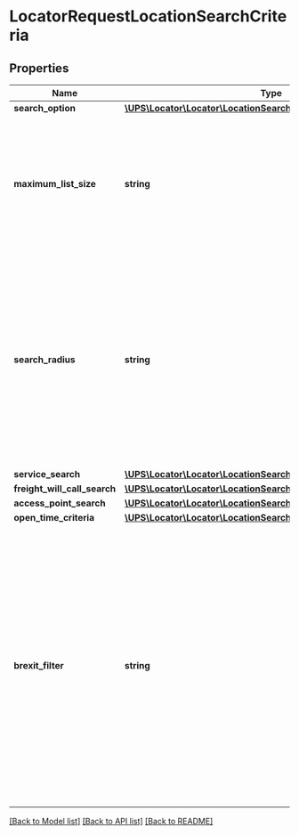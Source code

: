 # LocatorRequestLocationSearchCriteria

## Properties
Name | Type | Description | Notes
------------ | ------------- | ------------- | -------------
**search_option** | [**\UPS\Locator\Locator\LocationSearchCriteriaSearchOption[]**](LocationSearchCriteriaSearchOption.md) |  | [optional] 
**maximum_list_size** | **string** | If present, indicates the maximum number of locations the client wishes to receive in response; ranges from 1 to 50 with a default value of 5. | [optional] 
**search_radius** | **string** | Defines the maximum radius the user wishes to search for a UPS location. If the user does not specify, the default value is 100 miles. Whole numbers only.   Valid values are: 5-100 for UnitOfMeasure MI 5-150 for UnitOfMesaure KM | [optional] 
**service_search** | [**\UPS\Locator\Locator\LocationSearchCriteriaServiceSearch**](LocationSearchCriteriaServiceSearch.md) |  | [optional] 
**freight_will_call_search** | [**\UPS\Locator\Locator\LocationSearchCriteriaFreightWillCallSearch**](LocationSearchCriteriaFreightWillCallSearch.md) |  | [optional] 
**access_point_search** | [**\UPS\Locator\Locator\LocationSearchCriteriaAccessPointSearch**](LocationSearchCriteriaAccessPointSearch.md) |  | [optional] 
**open_time_criteria** | [**\UPS\Locator\Locator\LocationSearchCriteriaOpenTimeCriteria**](LocationSearchCriteriaOpenTimeCriteria.md) |  | [optional] 
**brexit_filter** | **string** | Brexit Filter. Applicable for country code GB; Pass the PostalCode for the address in the location search if Brexit functionality is desired. UAPs with postal code starts with BT returned when brexit filter starts with BT, else UAPs returned with non BT postal code. Applicable for UAP and Proximal building search. | [optional] 

[[Back to Model list]](../../README.md#documentation-for-models) [[Back to API list]](../../README.md#documentation-for-api-endpoints) [[Back to README]](../../README.md)


